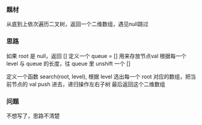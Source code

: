 ### 题材
从底到上依次遍历二叉树，返回一个二维数组，遇见null跳过

### 思路
如果 root 是 null，返回 []
定义一个 queue = [] 用来存放节点val
根据每一个 level 与 queue 的长度，往 queue 里 unshift 一个 []

定义一个函数 search(root, level), 根据 level 选出每一个 root 对应的数组，把当前节点的 val push 进去，递归操作左右子树
最后返回这个二维数组

### 问题
不想写了，思路不清楚